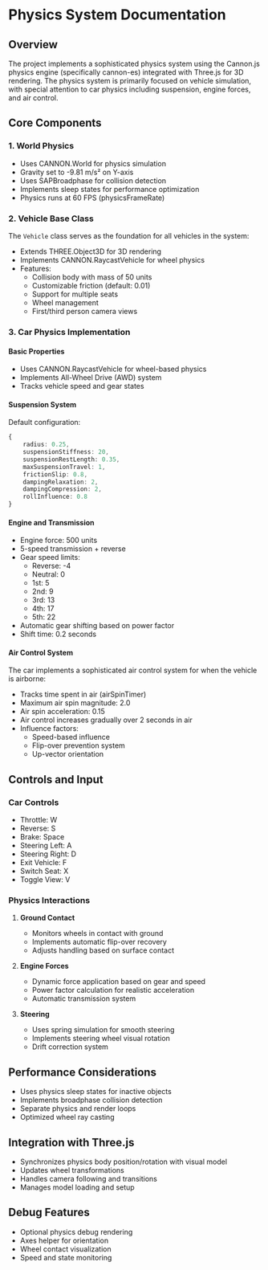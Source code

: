 # Physics System Documentation

## Overview
The project implements a sophisticated physics system using the Cannon.js physics engine (specifically cannon-es) integrated with Three.js for 3D rendering. The physics system is primarily focused on vehicle simulation, with special attention to car physics including suspension, engine forces, and air control.

## Core Components

### 1. World Physics
- Uses CANNON.World for physics simulation
- Gravity set to -9.81 m/s² on Y-axis
- Uses SAPBroadphase for collision detection
- Implements sleep states for performance optimization
- Physics runs at 60 FPS (physicsFrameRate)

### 2. Vehicle Base Class
The `Vehicle` class serves as the foundation for all vehicles in the system:

- Extends THREE.Object3D for 3D rendering
- Implements CANNON.RaycastVehicle for wheel physics
- Features:
  - Collision body with mass of 50 units
  - Customizable friction (default: 0.01)
  - Support for multiple seats
  - Wheel management
  - First/third person camera views

### 3. Car Physics Implementation

#### Basic Properties
- Uses CANNON.RaycastVehicle for wheel-based physics
- Implements All-Wheel Drive (AWD) system
- Tracks vehicle speed and gear states

#### Suspension System
Default configuration:
```typescript
{
    radius: 0.25,
    suspensionStiffness: 20,
    suspensionRestLength: 0.35,
    maxSuspensionTravel: 1,
    frictionSlip: 0.8,
    dampingRelaxation: 2,
    dampingCompression: 2,
    rollInfluence: 0.8
}
```

#### Engine and Transmission
- Engine force: 500 units
- 5-speed transmission + reverse
- Gear speed limits:
  - Reverse: -4
  - Neutral: 0
  - 1st: 5
  - 2nd: 9
  - 3rd: 13
  - 4th: 17
  - 5th: 22
- Automatic gear shifting based on power factor
- Shift time: 0.2 seconds

#### Air Control System
The car implements a sophisticated air control system for when the vehicle is airborne:
- Tracks time spent in air (airSpinTimer)
- Maximum air spin magnitude: 2.0
- Air spin acceleration: 0.15
- Air control increases gradually over 2 seconds in air
- Influence factors:
  - Speed-based influence
  - Flip-over prevention system
  - Up-vector orientation

## Controls and Input

### Car Controls
- Throttle: W
- Reverse: S
- Brake: Space
- Steering Left: A
- Steering Right: D
- Exit Vehicle: F
- Switch Seat: X
- Toggle View: V

### Physics Interactions
1. **Ground Contact**
   - Monitors wheels in contact with ground
   - Implements automatic flip-over recovery
   - Adjusts handling based on surface contact

2. **Engine Forces**
   - Dynamic force application based on gear and speed
   - Power factor calculation for realistic acceleration
   - Automatic transmission system

3. **Steering**
   - Uses spring simulation for smooth steering
   - Implements steering wheel visual rotation
   - Drift correction system

## Performance Considerations
- Uses physics sleep states for inactive objects
- Implements broadphase collision detection
- Separate physics and render loops
- Optimized wheel ray casting

## Integration with Three.js
- Synchronizes physics body position/rotation with visual model
- Updates wheel transformations
- Handles camera following and transitions
- Manages model loading and setup

## Debug Features
- Optional physics debug rendering
- Axes helper for orientation
- Wheel contact visualization
- Speed and state monitoring 